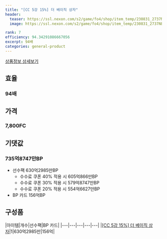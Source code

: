 ```yaml
---
title: "[CC 5강 15%] 더 베이직 상자"
header:
  teaser: https://ssl.nexon.com/s2/game/fo4/shop/item_temp/230831_2737NE39PA12/201704179.png
  image: https://ssl.nexon.com/s2/game/fo4/shop/item_temp/230831_2737NE39PA12/201704179.png

rank: 7
efficiency: 94.34291086667056
excerpt: 94배
categories: general-product
---
```

[상품정보 상세보기](https://shop.fifaonline4.nexon.com/Shop/View?strPid=43216)


## 효율
### 94배
## 가격
### 7,800FC
## 기댓값
### 735억8747만BP

- 선수팩 630억2985만BP
  - 수수료 쿠폰 40% 적용 시 605억866만BP
  - 수수료 쿠폰 30% 적용 시 579억8747만BP
  - 수수료 쿠폰 20% 적용 시 554억6627만BP
- BP 카드 156억BP

## 구성품

|아이템|개수|선수팩|BP 카드|
|---|---|---|---|---|
|[[CC 5강 15%] 더 베이직 상자](/box/7366)|1|630억2985만|156억|
